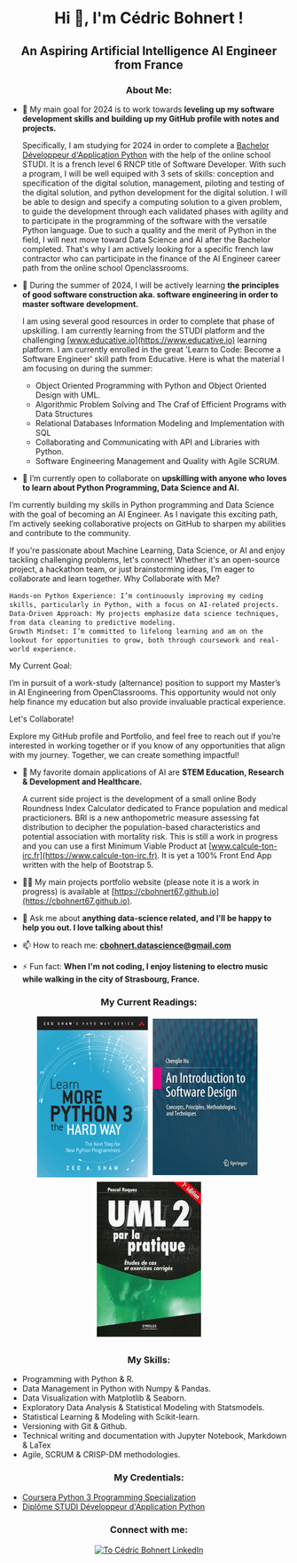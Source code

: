 <h1 align="center">Hi 👋, I'm Cédric Bohnert !</h1>
<h2 align="center">An Aspiring Artificial Intelligence AI Engineer from France</h3>

<h3 align="center">About Me:</h3>

- 🔭 My main goal for 2024 is to work towards **leveling up my software development skills and building up my GitHub profile with notes and projects.**

  Specifically, I am studying for 2024 in order to complete a [Bachelor Développeur d'Application Python](https://www.studi.com/fr/formation/developpement/bachelor-developpeur-dapplication-python) with the help of the online school STUDI. It is a french level 6 RNCP title of Software Developer. With such a program, I will be well equiped with 3 sets of skills: conception and specification of the digital solution, management, piloting and testing of the digital solution, and python development for the digital solution. I will be able to design and specify a computing solution to a given problem, to guide the development through each validated phases with agility and to participate in the programming of the software with the versatile Python language. Due to such a quality and the merit of Python in the field, I will next move toward Data Science and AI after the Bachelor completed. That's why I am actively looking for a specific french law contractor who can participate in the finance of the AI Engineer career path from the online school Openclassrooms.

- 🌱 During the summer of 2024, I will be actively learning **the principles of good software construction aka. software engineering in order to master software development.**

  I am using several good resources in order to complete that phase of upskilling. I am currently learning from the STUDI platform and the challenging [www.educative.io](https://www.educative.io) learning platform. I am currently enrolled in the great 'Learn to Code: Become a Software Engineer' skill path from Educative. Here is what the material I am focusing on during the summer:

    - Object Oriented Programming with Python and Object Oriented Design with UML.
    - Algorithmic Problem Solving and The Craf of Efficient Programs with Data Structures
    - Relational Databases Information Modeling and Implementation with SQL
    - Collaborating and Communicating with API and Libraries with Python.
    - Software Engineering Management and Quality with Agile SCRUM.
  

- 👯 I’m currently open to collaborate on **upskilling with anyone who loves to learn about Python Programming, Data Science and AI.**

I’m currently building my skills in Python programming and Data Science with the goal of becoming an AI Engineer. As I navigate this exciting path, I’m actively seeking collaborative projects on GitHub to sharpen my abilities and contribute to the community.

If you're passionate about Machine Learning, Data Science, or AI and enjoy tackling challenging problems, let's connect! Whether it's an open-source project, a hackathon team, or just brainstorming ideas, I’m eager to collaborate and learn together.
Why Collaborate with Me?

    Hands-on Python Experience: I’m continuously improving my coding skills, particularly in Python, with a focus on AI-related projects.
    Data-Driven Approach: My projects emphasize data science techniques, from data cleaning to predictive modeling.
    Growth Mindset: I’m committed to lifelong learning and am on the lookout for opportunities to grow, both through coursework and real-world experience.

My Current Goal:

I’m in pursuit of a work-study (alternance) position to support my Master’s in AI Engineering from OpenClassrooms. This opportunity would not only help finance my education but also provide invaluable practical experience.

Let's Collaborate!

Explore my GitHub profile and Portfolio, and feel free to reach out if you’re interested in working together or if you know of any opportunities that align with my journey. Together, we can create something impactful!

- 🤝 My favorite domain applications of AI are **STEM Education, Research & Development and Healthcare.**

  A current side project is the development of a small online Body Roundness Index Calculator dedicated to France population and medical practicioners. BRI is a new anthopometric measure assessing fat distribution to decipher the population-based characteristics and potential association with mortality risk. This is still a work in progress and you can use a first Minimum Viable Product at [www.calcule-ton-irc.fr](https://www.calcule-ton-irc.fr). It is yet a 100% Front End App written with the help of Bootstrap 5.

- 👨‍💻 My main projects portfolio website (please note it is a work in progress) is available at [https://cbohnert67.github.io](https://cbohnert67.github.io).

- 💬 Ask me about **anything data-science related, and I'll be happy to help you out. I love talking about this!**

- 📫 How to reach me: **cbohnert.datascience@gmail.com**

- ⚡ Fun fact: **When I'm not coding, I enjoy listening to electro music while walking in the city of Strasbourg, France.**

<h3 align="center">My Current Readings:</h3>

<p align="center">
<img src="./img/learn_more_python.png" alt="Learn More Python the Hard Way Shaw" height="290" width="200" />
<img src="./img/software_design_hue.png" alt="Software Design Hue" height="290" width="200" />
<img src="./img/uml2_pratique_roques.png" alt="UML 2 par la pratique Roques" height="290" width="200" />
</p>

<h3 align="center">My Skills:</h3>

- Programming with Python & R.
- Data Management in Python with Numpy & Pandas.
- Data Visualization with Matplotlib & Seaborn.
- Exploratory Data Analysis & Statistical Modeling with Statsmodels.
- Statistical Learning & Modeling with Scikit-learn.
- Versioning with Git & Github.
- Technical writing and documentation with Jupyter Notebook, Markdown & LaTex
- Agile, SCRUM & CRISP-DM methodologies.

<h3 align="center">My Credentials:</h3>

- [Coursera Python 3 Programming Specialization](./credentials/Coursera_6FETXJVPRGWS_Python3_Programming.pdf)
- [Diplôme STUDI Développeur d'Application Python](./credentials/C%C3%A9dric_BOHNERT_DIPL%C3%94ME_STUDI_MARS_24_011_Dipl%C3%B4me_Studi_HETIC.pdf)

<h3 align="center">Connect with me:</h3>
<p align="center">
<a href="https://linkedin.com/in/cedricbohnert" target="blank"><img align="center" src="https://raw.githubusercontent.com/rahuldkjain/github-profile-readme-generator/master/src/images/icons/Social/linked-in-alt.svg" alt="To Cédric Bohnert LinkedIn" height="30" width="40" /></a>
</p>





